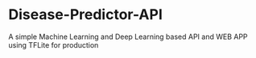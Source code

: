 # Disease-Predictor-API
A simple Machine Learning and Deep Learning based API and WEB APP using TFLite for production
